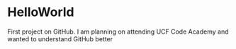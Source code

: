 # HelloWorld
First project on GitHub.
I am planning on attending UCF Code Academy and wanted to understand GitHub better
